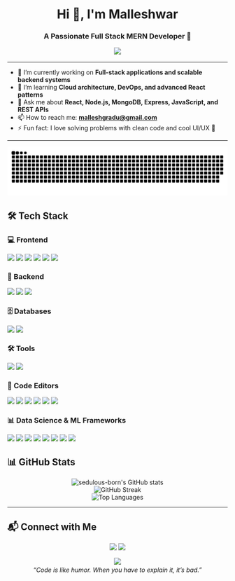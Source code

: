 <!-- Profile Header -->
<h1 align="center">Hi 👋, I'm Malleshwar</h1>
<h3 align="center">A Passionate Full Stack MERN Developer 🚀</h3>

<p align="center">
  <img src="https://media1.giphy.com/media/v1.Y2lkPTc5MGI3NjExOHY0M2lvMHZtNDNlcWNtd2ZtMm10aWV4b3loejYwdm1teWJkZzBvZyZlcD12MV9pbnRlcm5hbF9naWZfYnlfaWQmY3Q9Zw/78XCFBGOlS6keY1Bil/giphy.gif" width="300"/>
</p>

---

<!-- Quick Summary -->
- 🔭 I’m currently working on **Full-stack applications and scalable backend systems**
- 🌱 I’m learning **Cloud architecture, DevOps, and advanced React patterns**
- 💬 Ask me about **React, Node.js, MongoDB, Express, JavaScript, and REST APIs**
- 📫 How to reach me: **malleshgradu@gmail.com**
- ⚡ Fun fact: I love solving problems with clean code and cool UI/UX 🎨

---
<div align="center">
  <img src="https://github.com/sedulous-born/sedulous-born/blob/output/github-snake-dark.svg" />
</div>

<!-- Tech Stack Section -->
<h2>🛠️ Tech Stack</h2>

<!-- Frontend -->
<h3>💻 Frontend</h3>
<p>
  <img src="https://img.shields.io/badge/HTML5-E34F26?style=for-the-badge&logo=html5&logoColor=white"/>
  <img src="https://img.shields.io/badge/CSS3-1572B6?style=for-the-badge&logo=css3&logoColor=white"/>
  <img src="https://img.shields.io/badge/Bootstrap-7952B3?style=for-the-badge&logo=bootstrap&logoColor=white"/>
  <img src="https://img.shields.io/badge/JavaScript-F7DF1E?style=for-the-badge&logo=javascript&logoColor=black"/>
  <img src="https://img.shields.io/badge/Flexbox-292929?style=for-the-badge&logo=css3&logoColor=white"/>
  <img src="https://img.shields.io/badge/React-20232A?style=for-the-badge&logo=react&logoColor=61DAFB"/>
</p>

<!-- Backend -->
<h3>🔧 Backend</h3>
<p>
  <img src="https://img.shields.io/badge/Python-3776AB?style=for-the-badge&logo=python&logoColor=white"/>
  <img src="https://img.shields.io/badge/Node.js-339933?style=for-the-badge&logo=nodedotjs&logoColor=white"/>
  <img src="https://img.shields.io/badge/Express.js-000000?style=for-the-badge&logo=express&logoColor=white"/>
</p>

<!-- Databases -->
<h3>🗄️ Databases</h3>
<p>
  <img src="https://img.shields.io/badge/MySQL-00758F?style=for-the-badge&logo=mysql&logoColor=white"/>
  <img src="https://img.shields.io/badge/SQLite-003B57?style=for-the-badge&logo=sqlite&logoColor=white"/>
</p>

<!-- Tools -->
<h3>🛠️ Tools</h3>
<p>
  <img src="https://img.shields.io/badge/Git-F05032?style=for-the-badge&logo=git&logoColor=white"/>
  <img src="https://img.shields.io/badge/Linux-FCC624?style=for-the-badge&logo=linux&logoColor=black"/>
</p>

<!-- Code Editors -->
<h3>🧠 Code Editors</h3>
<p>
  <img src="https://img.shields.io/badge/VS Code-007ACC?style=for-the-badge&logo=visual-studio-code&logoColor=white"/>
  <img src="https://img.shields.io/badge/PyCharm-143?style=for-the-badge&logo=pycharm&logoColor=white"/>
  <img src="https://img.shields.io/badge/IntelliJ IDEA-000000?style=for-the-badge&logo=intellijidea&logoColor=white"/>
  <img src="https://img.shields.io/badge/Eclipse-2C2255?style=for-the-badge&logo=eclipse&logoColor=white"/>
  <img src="https://img.shields.io/badge/Colab-F9AB00?style=for-the-badge&logo=googlecolab&logoColor=black"/>
  <img src="https://img.shields.io/badge/Jupyter-F37626?style=for-the-badge&logo=jupyter&logoColor=white"/>
</p>

<!-- DS/ML Frameworks -->
<h3>📊 Data Science & ML Frameworks</h3>
<p>
  <img src="https://img.shields.io/badge/Numpy-013243?style=for-the-badge&logo=numpy&logoColor=white"/>
  <img src="https://img.shields.io/badge/Pandas-150458?style=for-the-badge&logo=pandas&logoColor=white"/>
  <img src="https://img.shields.io/badge/Matplotlib-11557C?style=for-the-badge&logo=matplotlib&logoColor=white"/>
  <img src="https://img.shields.io/badge/Seaborn-22314E?style=for-the-badge&logo=python&logoColor=white"/>
  <img src="https://img.shields.io/badge/TensorFlow-FF6F00?style=for-the-badge&logo=tensorflow&logoColor=white"/>
  <img src="https://img.shields.io/badge/PyTorch-EE4C2C?style=for-the-badge&logo=pytorch&logoColor=white"/>
  <img src="https://img.shields.io/badge/scikit--learn-F7931E?style=for-the-badge&logo=scikit-learn&logoColor=white"/>
  <img src="https://img.shields.io/badge/LangChain-000000?style=for-the-badge&logo=langchain&logoColor=white"/>
</p>

<!-- GitHub Stats -->
<h2>📊 GitHub Stats</h2>
<p align="center">
  <img src="https://github-readme-stats.vercel.app/api?username=sedulous-born&show_icons=true&theme=radical&hide_border=true&include_all_commits=true&count_private=true" alt="sedulous-born's GitHub stats" height="180"/>
  <br/>
  <img src="https://github-readme-streak-stats.herokuapp.com?user=sedulous-born&theme=radical&hide_border=true" alt="GitHub Streak" height="180"/>
  <br/>
  <img src="https://github-readme-stats.vercel.app/api/top-langs/?username=sedulous-born&layout=compact&theme=radical&hide_border=true" alt="Top Languages" height="180"/>
</p>

---

<!-- Contact Me Section -->
<h2>📬 Connect with Me</h2>
<p align="center">
  <a href="https://www.linkedin.com/in/malleshwarreddy-lingala/" target="_blank"><img src="https://img.shields.io/badge/LinkedIn-0077B5?style=for-the-badge&logo=linkedin&logoColor=white"/></a>
  <a href="mailto:malleshgradu@gmail.com"><img src="https://img.shields.io/badge/Gmail-D14836?style=for-the-badge&logo=gmail&logoColor=white"/></a>
</p>

<!-- Footer -->
<p align="center">
  <img src="https://github.com/your_username/your_username/blob/main/code.gif" width="100" />
  <br/>
  <i>“Code is like humor. When you have to explain it, it’s bad.”</i>
</p>



